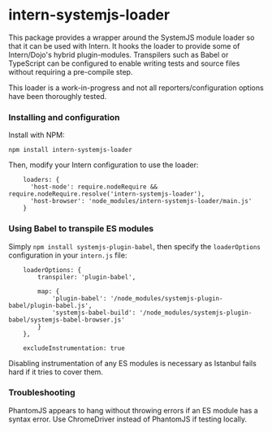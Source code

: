 # intern-systemjs-loader

This package provides a wrapper around the SystemJS module loader so that it can
be used with Intern. It hooks the loader to provide some of Intern/Dojo's
hybrid plugin-modules. Transpilers such as Babel or TypeScript can be configured
to enable writing tests and source files without requiring a pre-compile step.

This loader is a work-in-progress and not all reporters/configuration options
have been thoroughly tested.

### Installing and configuration

Install with NPM:

```
npm install intern-systemjs-loader
```

Then, modify your Intern configuration to use the loader:

```
    loaders: {
      'host-node': require.nodeRequire && require.nodeRequire.resolve('intern-systemjs-loader'),
      'host-browser': 'node_modules/intern-systemjs-loader/main.js'
    }
```

### Using Babel to transpile ES modules

Simply `npm install systemjs-plugin-babel`, then specify the `loaderOptions`
configuration in your `intern.js` file:

```
    loaderOptions: {
        transpiler: 'plugin-babel',

        map: {
            'plugin-babel': '/node_modules/systemjs-plugin-babel/plugin-babel.js',
            'systemjs-babel-build': '/node_modules/systemjs-plugin-babel/systemjs-babel-browser.js'
        }
    },

    excludeInstrumentation: true
```

Disabling instrumentation of any ES modules is necessary as Istanbul fails hard
if it tries to cover them.

### Troubleshooting

PhantomJS appears to hang without throwing errors if an ES module has a syntax
error.  Use ChromeDriver instead of PhantomJS if testing locally.

